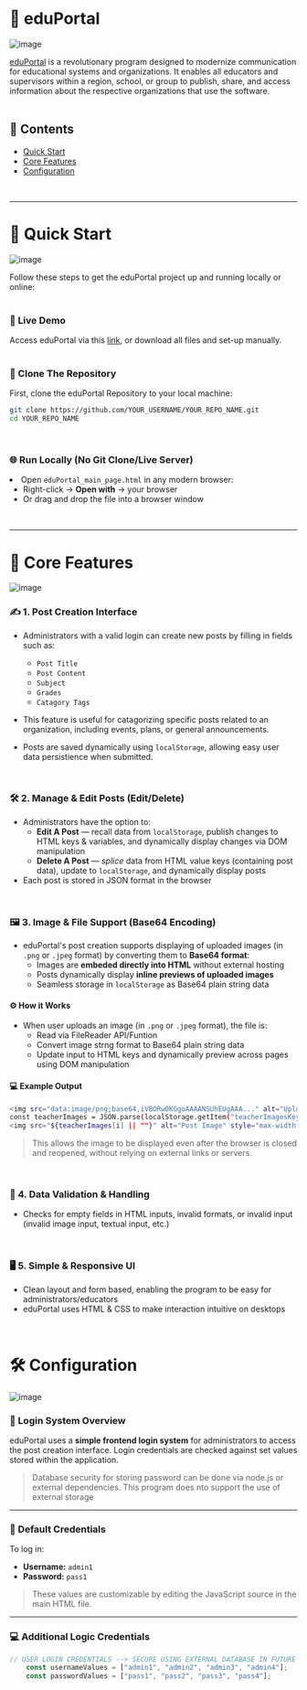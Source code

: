 # 📘 eduPortal

![image](https://github.com/user-attachments/assets/c9c08f41-f6ae-4448-8447-ed0f0f2c2e4f)


[eduPortal](https://eduportalhost.neocities.org/eduPortal_main_page) is a revolutionary program designed to modernize communication for educational systems and organizations. It enables all educators and supervisors within a region, school, or group to publish, share, and access information about the respective organizations that use the software.  
<br>

## 📑 Contents
- [Quick Start](#quick-start)
- [Core Features](#core-features)
- [Configuration](#configuratiom)

<br>

---

# 🚀 Quick Start
![image](https://github.com/user-attachments/assets/18a6d5d2-1779-4c40-8f28-c7112b99cfaf)

Follow these steps to get the eduPortal project up and running locally or online:  
<br>

### 🔗 Live Demo  
Access eduPortal via this [link](https://eduportalhost.neocities.org/eduPortal_main_page), or download all files and set-up manually.  
<br>

### 📁 Clone The Repository  
First, clone the eduPortal Repository to your local machine:

```bash
git clone https://github.com/YOUR_USERNAME/YOUR_REPO_NAME.git
cd YOUR_REPO_NAME
```
<br>

### 🌐 Run Locally (No Git Clone/Live Server)  
<li>Open <code>eduPortal_main_page.html</code> in any modern browser:  
  <ul> 
    <li>Right-click → <strong>Open with</strong> → your browser</li>  
    <li>Or drag and drop the file into a browser window</li>  
  </ul> 
</li>  

<br>

---

# 🧩 Core Features

![image](https://github.com/user-attachments/assets/a2a75952-167e-4361-b331-78a2f3cc0ac3)


### ✍️ 1. Post Creation Interface
- Administrators with a valid login can create new posts by filling in fields such as:
  - `Post Title`
  - `Post Content`
  - `Subject`
  - `Grades`
  - `Catagory Tags`
  
- This feature is useful for catagorizing specific posts related to an organization, including events, plans, or general announcements.  
- Posts are saved dynamically using `localStorage`, allowing easy user data persistience when submitted.  
<br>

### 🛠 2. Manage & Edit Posts (Edit/Delete)
- Administrators have the option to:
  - **Edit A Post** — recall data from `localStorage`, publish changes to HTML keys & variables, and dynamically display changes via DOM manipulation  
  - **Delete A Post** — _splice_ data from HTML value keys (containing post data), update to `localStorage`, and dynamically display posts  
- Each post is stored in JSON format in the browser  
<br>

### 🖼️ 3. Image & File Support (Base64 Encoding)
- eduPortal's post creation supports displaying of uploaded images (in `.png` or `.jpeg` format) by converting them to **Base64 format**:  
  - Images are **embeded directly into HTML** without external hosting  
  - Posts dynamically display **inline previews of uploaded images**  
  - Seamless storage in `localStorage` as Base64 plain string data  

#### ⚙️ How it Works
- When user uploads an image (in `.png` or `.jpeg` format), the file is:
  - Read via FileReader API/Funtion  
  - Convert image strng format to Base64 plain string data  
  - Update input to HTML keys and dynamically preview across pages using DOM manipulation  

#### 💻 Example Output
```bash
<img src="data:image/png;base64,iVBORw0KGgoAAAANSUhEUgAAA..." alt="Uploaded Image" />
const teacherImages = JSON.parse(localStorage.getItem("teacherImagesKey")) || [];
<img src="${teacherImages[i] || ""}" alt="Post Image" style="max-width: 717px; height: 388px;">
```
> This allows the image to be displayed even after the browser is closed and reopened, without relying on external links or servers.  

<br>

### 🧪 4. Data Validation & Handling
- Checks for empty fields in HTML inputs, invalid formats, or invalid input (invalid image input, textual input, etc.)  
<br>

### 🖥️ 5. Simple & Responsive UI
- Clean layout and form based, enabling the program to be easy for administrators/educators  
- eduPortal uses HTML & CSS to make interaction intuitive on desktops  

<br>

# 🛠️ Configuration
![image](https://github.com/user-attachments/assets/db822c88-cb39-4256-890f-979e52689325)

### 🔐 Login System Overview

eduPortal uses a **simple frontend login system** for administrators to access the post creation interface. Login credentials are checked against set values stored within the application.
> Database security for storing password can be done via node.js or external dependencies. This program does nto support the use of external storage

---

### 🧾 Default Credentials

To log in:

- **Username:** `admin1`
- **Password:** `pass1`

> These values are customizable by editing the JavaScript source in the main HTML file.

---

### 💻 Additional Logic Credentials
```js
// USER LOGIN CREDENTIALS --> SECURE USING EXTERNAL DATABASE IN FUTURE
    const usernameValues = ["admin1", "admin2", "admin3", "admin4"];
    const passwordValues = ["pass1", "pass2", "pass3", "pass4"];

